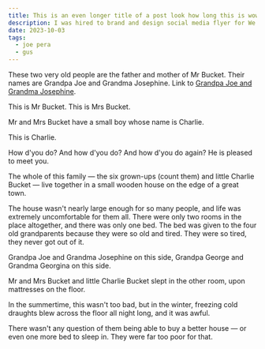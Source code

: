 ```yaml
---
title: This is an even longer title of a post look how long this is wow
description: I was hired to brand and design social media flyer for We Own This! This is an example of a really long description, what’s up what’s happening lorem ipsum dolor sit.
date: 2023-10-03
tags:
  - joe pera
  - gus
---
```


These two very old people are the father and mother of Mr Bucket. Their names are Grandpa Joe and Grandma Josephine. Link to [Grandpa Joe and Grandma Josephine](https://www.belenalbeza.com/articles/better-excerpts-in-eleventy/).
<!-- excerpt -->
This is Mr Bucket. This is Mrs Bucket.

Mr and Mrs Bucket have a small boy whose name is Charlie.

This is Charlie.

How d'you do? And how d'you do? And how d'you do again? He is pleased to meet you.

The whole of this family — the six grown-ups (count them) and little Charlie Bucket — live together in a small wooden house on the edge of a great town.

The house wasn't nearly large enough for so many people, and life was extremely uncomfortable for them all. There were only two rooms in the place altogether, and there was only one bed. The bed was given to the four old grandparents because they were so old and tired. They were so tired, they never got out of it.

Grandpa Joe and Grandma Josephine on this side, Grandpa George and Grandma Georgina on this side.

Mr and Mrs Bucket and little Charlie Bucket slept in the other room, upon mattresses on the floor.

In the summertime, this wasn't too bad, but in the winter, freezing cold draughts blew across the floor all night long, and it was awful.

There wasn't any question of them being able to buy a better house — or even one more bed to sleep in. They were far too poor for that.